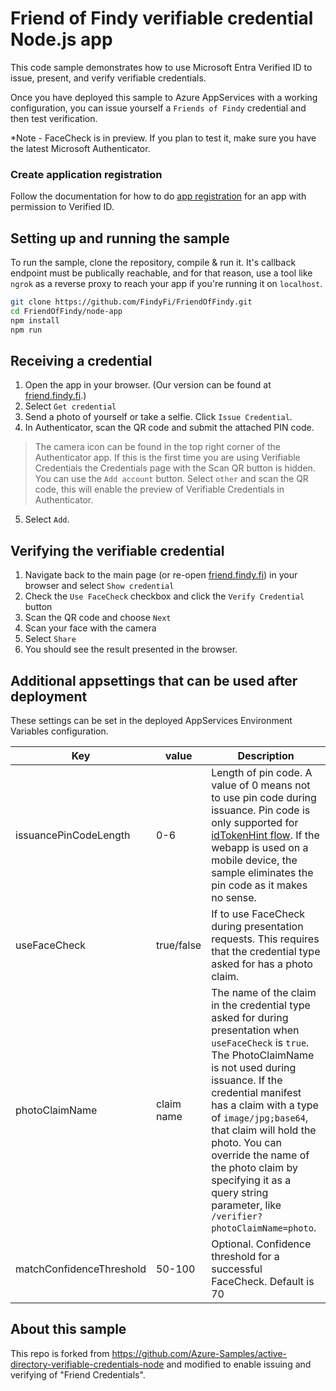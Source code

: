 # Friend of Findy verifiable credential Node.js app

This code sample demonstrates how to use Microsoft Entra Verified ID to issue, present, and verify verifiable credentials.

Once you have deployed this sample to Azure AppServices with a working configuration, you can issue yourself a `Friends of Findy` credential and then test verification. 

*Note - FaceCheck is in preview. If you plan to test it, make sure you have the latest Microsoft Authenticator.

### Create application registration
Follow the documentation for how to do [app registration](https://learn.microsoft.com/en-us/entra/verified-id/verifiable-credentials-configure-issuer#configure-the-verifiable-credentials-app) for an app with permission to Verified ID.

## Setting up and running the sample
To run the sample, clone the repository, compile & run it. It's callback endpoint must be publically reachable, and for that reason, use a tool like `ngrok` as a reverse proxy to reach your app if you're running it on `localhost`.

```sh
git clone https://github.com/FindyFi/FriendOfFindy.git
cd FriendOfFindy/node-app
npm install
npm run
```

## Receiving a credential
1. Open the app in your browser. (Our version can be found at [friend.findy.fi](https://friend.findy.fi/).)
2. Select `Get credential`
3. Send a photo of yourself or take a selfie. Click `Issue Credential`.
4. In Authenticator, scan the QR code and submit the attached PIN code.
> The camera icon can be found in the top right corner of the Authenticator app. If this is the first time you are using Verifiable Credentials the Credentials page with the Scan QR button is hidden. You can use the `Add account` button. Select `other` and scan the QR code, this will enable the preview of Verifiable Credentials in Authenticator.
5. Select `Add`.

## Verifying the verifiable credential
1. Navigate back to the main page (or re-open [friend.findy.fi](https://friend.findy.fi/)) in your browser and select `Show credential`
2. Check the `Use FaceCheck` checkbox and click the `Verify Credential` button
3. Scan the QR code and choose `Next`
4. Scan your face with the camera
4. Select `Share`
5. You should see the result presented in the browser.

## Additional appsettings that can be used after deployment

These settings can be set in the deployed AppServices Environment Variables configuration. 

| Key | value | Description |
|------|--------|--------|
| issuancePinCodeLength | 0-6 | Length of pin code. A value of 0 means not to use pin code during issuance. Pin code is only supported for [idTokenHint flow](https://learn.microsoft.com/en-us/entra/verified-id/how-to-use-quickstart). If the webapp is used on a mobile device, the sample eliminates the pin code as it makes no sense. |
| useFaceCheck | true/false | If to use FaceCheck during presentation requests. This requires that the credential type asked for has a photo claim. |
| photoClaimName | claim name | The name of the claim in the credential type asked for during presentation when `useFaceCheck` is `true`. The PhotoClaimName is not used during issuance. If the credential manifest has a claim with a type of `image/jpg;base64`, that claim will hold the photo. You can override the name of the photo claim by specifying it as a query string parameter, like `/verifier?photoClaimName=photo`. |
| matchConfidenceThreshold | 50-100 | Optional. Confidence threshold for a successful FaceCheck. Default is 70 |

## About this sample

This repo is forked from https://github.com/Azure-Samples/active-directory-verifiable-credentials-node and modified to enable issuing and verifying of "Friend Credentials".
